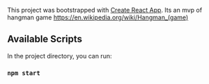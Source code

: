 This project was bootstrapped with [Create React App](https://github.com/facebook/create-react-app).
Its an mvp of hangman game https://en.wikipedia.org/wiki/Hangman_(game)

## Available Scripts

In the project directory, you can run:

### `npm start`
